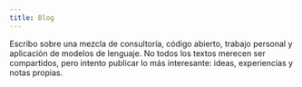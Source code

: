 ```yaml
---
title: Blog
---
```

Escribo sobre una mezcla de consultoría, código abierto, trabajo personal y aplicación de modelos de lenguaje. No todos los textos merecen ser compartidos, pero intento publicar lo más interesante: ideas, experiencias y notas propias.


